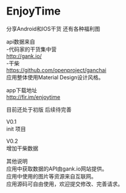 # EnjoyTime

分享Android和IOS干货 还有各种福利图<br>

api数据来自<br>
-代码家的干货集中营<br>
http://gank.io/<br>
-干柴<br>
https://github.com/openproject/ganchai<br>
应用整体使用Material Design设计风格。<br>

app下载地址<br>
http://fir.im/enjoytime<br>

目前还处于初版 后续待完善<br>

 V0.1<br>
 init 项目<br>
 
 V0.2<br>
 增加干柴数据<br>

其他说明<br>
应用中获取数据的API由gank.io网站提供。<br>
应用中使用的图片等资源来自互联网。<br>
应用源码可自由使用，欢迎提交修改、完善请求。<br>

